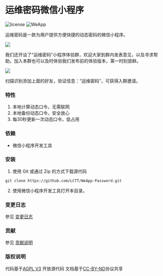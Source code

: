 # 运维密码微信小程序

![license](https://img.shields.io/badge/LICENSE-AGPL-blue.svg)
![WeApp](https://img.shields.io/badge/WeChat-6.5.5-green.svg)

运维密码是一款为用户提供方便快捷的动态密码的微信小程序。

![](https://ooo.0o0.ooo/2017/03/25/58d5b56929842.jpg)

我们还开设了“运维密码”小程序体验群，欢迎大家到群内发表意见，以及寻求帮助。加入本群也可以及时体验我们发布前的体验版本，第一时刻尝鲜。

![](https://dn-linuxcn.qbox.me/data/attachment/album/201704/02/183245nlijim1huakgc4ul.jpeg)

扫描识别添加上面的好友，验证信息：“运维密码”，可获得入群邀请。

### 特性
1. 本地计算动态口令，无需联网
2. 本地备份动态口令，安全放心
3. 每30秒更新一次动态口令，低占用

### 依赖
- 微信小程序开发工具

### 安装
1. 使用 Git 或通过 Zip 的方式下载源代码

```
git clone https://github.com/LCTT/WeApp-Password.git
```
2. 使用微信小程序开发工具打开本目录。

### 变更日志
参见 [变更日志](https://github.com/LCTT/WeApp-Password/wiki/变更日志)

### 贡献
参见 [贡献说明](https://github.com/LCTT/WeApp-Password/wiki/贡献项目)

### 版权说明
代码基于[AGPL V3](LICENSE) 开放源代码
文档基于[CC-BY-ND](https://creativecommons.org/licenses/by-nd/4.0/)协议共享
